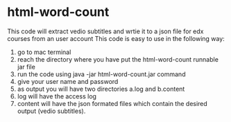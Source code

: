 # html-word-count
This code will extract vedio subtitles and wrtie it to a json file for edx courses from an user account
This code is easy to use in the following way:
  1. go to mac terminal 
  2. reach the directory where you have put the html-word-count runnable jar file
  3. run the code using java -jar html-word-count.jar command
  4. give your user name and password
  5. as output you will have two directories a.log and b.content
  6. log will have the access log
  7. content will have the json formated files which contain the desired output (vedio subtitles). 
  
